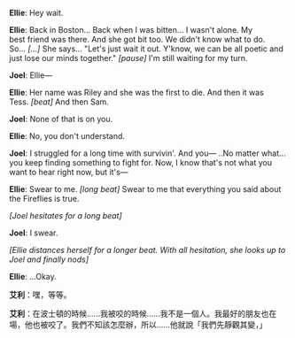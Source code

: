**Ellie**: Hey wait.

**Ellie**: Back in Boston... Back when I was bitten... I wasn't alone. My best friend was there. And she got bit too. We didn't know what to do. So... _[...]_ She says... "Let's just wait it out. Y'know, we can be all poetic and just lose our minds together." _[pause]_ I'm still waiting for my turn.

**Joel**: Ellie—

**Ellie**: Her name was Riley and she was the first to die. And then it was Tess. _[beat]_ And then Sam.

**Joel**: None of that is on you.

**Ellie**: No, you don't understand.

**Joel**: I struggled for a long time with survivin'. And you— ..No matter what... you keep finding something to fight for. Now, I know that's not what you want to hear right now, but it's—

**Ellie**: Swear to me. _[long beat]_ Swear to me that everything you said about the Fireflies is true.

_[Joel hesitates for a long beat]_

**Joel**: I swear.

_[Ellie distances herself for a longer beat. With all hesitation, she looks up to Joel and finally nods]_

**Ellie**: ...Okay.

**艾利**：嘿，等等。

**艾利**：在波士頓的時候......我被咬的時候......我不是一個人。我最好的朋友也在場，他也被咬了。我們不知該怎麼辦，所以......他就說「我們先靜觀其變，」